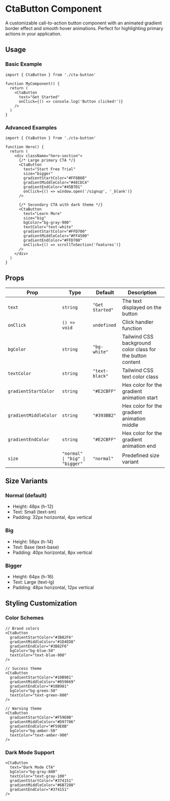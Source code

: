 # CtaButton Component

A customizable call-to-action button component with an animated gradient border effect and smooth hover animations. Perfect for highlighting primary actions in your application.

## Usage

### Basic Example

```tsx
import { CtaButton } from './cta-button'

function MyComponent() {
  return (
    <CtaButton
      text="Get Started"
      onClick={() => console.log('Button clicked!')}
    />
  )
}
```

### Advanced Examples

```tsx
import { CtaButton } from './cta-button'

function Hero() {
  return (
    <div className="hero-section">
      {/* Large primary CTA */}
      <CtaButton
        text="Start Free Trial"
        size="bigger"
        gradientStartColor="#FF6B6B"
        gradientMiddleColor="#4ECDC4"
        gradientEndColor="#45B7D1"
        onClick={() => window.open('/signup', '_blank')}
      />

      {/* Secondary CTA with dark theme */}
      <CtaButton
        text="Learn More"
        size="big"
        bgColor="bg-gray-900"
        textColor="text-white"
        gradientStartColor="#FFD700"
        gradientMiddleColor="#FF4500"
        gradientEndColor="#FFD700"
        onClick={() => scrollToSection('features')}
      />
    </div>
  )
}
```

## Props

| Prop | Type | Default | Description |
|------|------|---------|-------------|
| `text` | `string` | `"Get Started"` | The text displayed on the button |
| `onClick` | `() => void` | `undefined` | Click handler function |
| `bgColor` | `string` | `"bg-white"` | Tailwind CSS background color class for the button content |
| `textColor` | `string` | `"text-black"` | Tailwind CSS text color class |
| `gradientStartColor` | `string` | `"#E2CBFF"` | Hex color for the gradient animation start |
| `gradientMiddleColor` | `string` | `"#393BB2"` | Hex color for the gradient animation middle |
| `gradientEndColor` | `string` | `"#E2CBFF"` | Hex color for the gradient animation end |
| `size` | `"normal" \| "big" \| "bigger"` | `"normal"` | Predefined size variant |

## Size Variants

### Normal (default)
- Height: 48px (h-12)
- Text: Small (text-sm)
- Padding: 32px horizontal, 4px vertical

### Big
- Height: 56px (h-14)
- Text: Base (text-base)
- Padding: 40px horizontal, 8px vertical

### Bigger
- Height: 64px (h-16)
- Text: Large (text-lg)
- Padding: 48px horizontal, 12px vertical

## Styling Customization

### Color Schemes

```tsx
// Brand colors
<CtaButton
  gradientStartColor="#3B82F6"
  gradientMiddleColor="#1D4ED8"
  gradientEndColor="#3B82F6"
  bgColor="bg-blue-50"
  textColor="text-blue-900"
/>

// Success theme
<CtaButton
  gradientStartColor="#10B981"
  gradientMiddleColor="#059669"
  gradientEndColor="#10B981"
  bgColor="bg-green-50"
  textColor="text-green-800"
/>

// Warning theme
<CtaButton
  gradientStartColor="#F59E0B"
  gradientMiddleColor="#D97706"
  gradientEndColor="#F59E0B"
  bgColor="bg-amber-50"
  textColor="text-amber-900"
/>
```

### Dark Mode Support

```tsx
<CtaButton
  text="Dark Mode CTA"
  bgColor="bg-gray-800"
  textColor="text-gray-100"
  gradientStartColor="#374151"
  gradientMiddleColor="#6B7280"
  gradientEndColor="#374151"
/>
```
